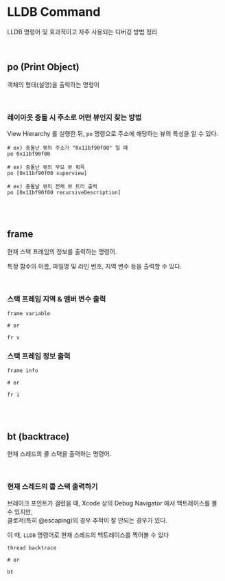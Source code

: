 # LLDB Command

LLDB 명령어 및 효과적이고 자주 사용되는 디버깅 방법 정리

</br>

## po (Print Object)

객체의 형태(설명)을 출력하는 명령어

</br>

### 레이아웃 충돌 시 주소로 어떤 뷰인지 찾는 방법

View Hierarchy 를 실행한 뒤,
`po` 명령으로 주소에 해당하는 뷰의 특성을 알 수 있다.

```lldb
# ex) 충돌난 뷰의 주소가 "0x11bf90f00" 일 때
po 0x11bf90f00

# ex) 충돌난 뷰의 부모 뷰 획득
po [0x11bf90f00 superview]

# ex) 충돌날 뷰의 전체 뷰 트리 출력
po [0x11bf90f00 recursiveDescription]
```


</br>
</br>

## frame

현재 스택 프레임의 정보를 출력하는 명령어.

특정 함수의 이름, 파일명 및 라인 번호, 지역 변수 등을 출력할 수 있다.

</br>

### 스택 프레임 지역 & 멤버 변수 출력

```lldb
frame variable

# or 

fr v
```

### 스택 프레임 정보 출력

```lldb
frame info

# or

fr i
```

</br>
</br>

## bt (backtrace)

현재 스레드의 콜 스택을 출력하는 명령어.

</br>

### 현재 스레드의 콜 스택 출력하기

브레이크 포인트가 걸렸을 때, Xcode 상의 Debug Navigator 에서 백트레이스를 볼 수 있지만,  
클로저(특히 @escaping)의 경우 추적이 잘 안되는 경우가 있다.

이 때, `LLDB` 명령어로 현재 스레드의 백트레이스를 찍어볼 수 있다

```lldb
thread backtrace

# or

bt
```